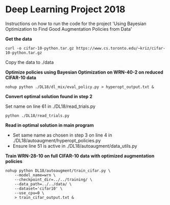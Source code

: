 # Deep Learning Project 2018

Instructions on how to run the code for the project 'Using Bayesian Optimization to Find Good Augmentation Policies from Data'

<b>Get the data</b>
```shell
curl -o cifar-10-python.tar.gz https://www.cs.toronto.edu/~kriz/cifar-10-python.tar.gz
```
Copy the data to ./data

<b>Optimize policies using Bayesian Optimization on WRN-40-2 on reduced CIFAR-10 data</b>

```shell
nohup python ./DL18/dl_mix/eval_policy.py > hyperopt_output.txt &
```

<b>Convert optimal solution found in step 2</b>

Set name on line 61 in ./DL18/read_trials.py

```shell
python ./DL18/read_trials.py
```

<b>Read in optimal solution in main program</b>

- Set same name as chosen in step 3 on line 4 in ./DL18/autoaugment/hyperopt_policies.py
- Ensure line 51 is active in ./DL18/autoaugment/data_utils.py

<b>Train WRN-28-10 on full CIFAR-10 data with optimized augmentation policies</b>

```shell
nohup python DL18/autoaugment/train_cifar.py \
	--model_name=wrn \
	--checkpoint_dir=../../training/ \
	--data_path=../../data/ \
	--dataset='cifar10' \
	--use_cpu=0 \
	> train_cifar_output.txt &
```
